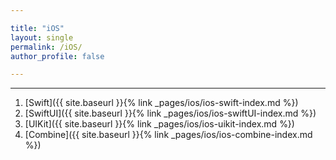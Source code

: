 ```yaml
--- 

title: "iOS"
layout: single
permalink: /iOS/
author_profile: false

---
```


---

1. [Swift]({{ site.baseurl }}{% link _pages/ios/ios-swift-index.md %})
2. [SwiftUI]({{ site.baseurl }}{% link _pages/ios/ios-swiftUI-index.md %})
3. [UIKit]({{ site.baseurl }}{% link _pages/ios/ios-uikit-index.md %})
4. [Combine]({{ site.baseurl }}{% link _pages/ios/ios-combine-index.md %})

